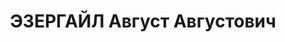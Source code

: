 ---
title: ЭЗЕРГАЙЛ Август Августович
description: '1893 г.р., латыш, член ВКП(б), полковой комиссар, и. д. военкома военно-хозяйственного
  факультата ВХА РККА.

  ВКВС - 26.12.1937, ВМН. Расстрелян 27.12.1937, Киев'
---